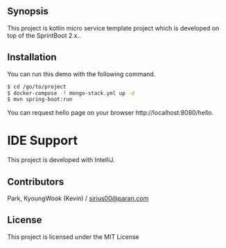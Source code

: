 ## Synopsis
This project is kotlin micro service template project which is developed on top of the SprintBoot 2.x..

## Installation
You can run this demo with the following command. 

```sh
$ cd /go/to/project
$ docker-compose -f mongo-stack.yml up -d
$ mvn spring-boot:run
```

You can request hello page on your browser http://localhost:8080/hello. 

# IDE Support
This project is developed with IntelliJ.

## Contributors
Park, KyoungWook (Kevin) / sirius00@paran.com

## License
This project is licensed under the MIT License
